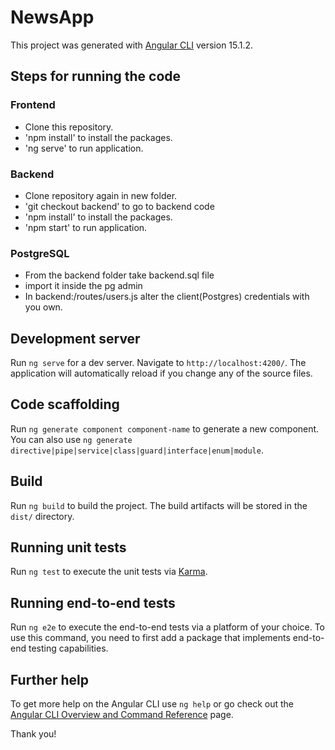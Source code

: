 # NewsApp

This project was generated with [Angular CLI](https://github.com/angular/angular-cli) version 15.1.2.

## Steps for running the code

### Frontend

- Clone this repository.
- 'npm install' to install the packages.
- 'ng serve' to run application.

### Backend

- Clone repository again in new folder.
- 'git checkout backend' to go to backend code
- 'npm install' to install the packages.
- 'npm start' to run application.

### PostgreSQL

- From the backend folder take backend.sql file
- import it inside the pg admin
- In backend:/routes/users.js alter the client(Postgres) credentials with you own.

## Development server

Run `ng serve` for a dev server. Navigate to `http://localhost:4200/`. The application will automatically reload if you change any of the source files.

## Code scaffolding

Run `ng generate component component-name` to generate a new component. You can also use `ng generate directive|pipe|service|class|guard|interface|enum|module`.

## Build

Run `ng build` to build the project. The build artifacts will be stored in the `dist/` directory.

## Running unit tests

Run `ng test` to execute the unit tests via [Karma](https://karma-runner.github.io).

## Running end-to-end tests

Run `ng e2e` to execute the end-to-end tests via a platform of your choice. To use this command, you need to first add a package that implements end-to-end testing capabilities.

## Further help

To get more help on the Angular CLI use `ng help` or go check out the [Angular CLI Overview and Command Reference](https://angular.io/cli) page.

Thank you!
